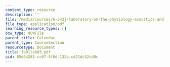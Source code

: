 ```yaml
---
content_type: resource
description: ''
file: /media/courses/6-542j-laboratory-on-the-physiology-acoustics-and-perception-of-speech-fall-2005/85d64281cc075f8d132acd21dc32cd0c_fa01lab03.pdf
file_type: application/pdf
learning_resource_types: []
ocw_type: OCWFile
parent_title: Calendar
parent_type: CourseSection
resourcetype: Document
title: fa01lab03.pdf
uid: 85d64281-cc07-5f8d-132a-cd21dc32cd0c
---
```

